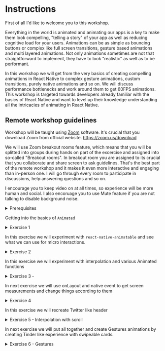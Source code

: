
# Instructions

First of all I'd like to welcome you to this workshop. 

Everything in the world is animated and animating our apps is a key to make them look compelling, "telling a story" of your app as well as reducing cognitive load for your users. Animations can be as simple as bouncing buttons or complex like full screen transitions, gesture based animations and multi layered animations. Not only animations sometimes are not that straightforward to implement, they have to look "realistic" as well as to be performant.

In this workshop we will get from the very basics of creating compelling animations in React Native to complex gesture animations, custom transitions, purely native animations and so on. We will discuss performance bottlenecks and work around them to get 60FPS animations. This workshop is targeted towards developers already familiar with the basics of React Native and want to level up their knowledge understanding all the intricacies of animating in React Native.


## Remote workshop guidelines

Workshop will be taught using [Zoom](zoom.us) software. It's crucial that you download Zoom from official website.
https://zoom.us/download

We will use Zoom breakout rooms feature, which means that you will be splitted into groups during hands on part of the excercise and assigned into so-called "Breakout rooms".
In breakout room you are assigned to its crucial that you collaborate and share screen to ask guidelines. That's the best part of the remote workshop and it makes it even more interactive and engaging than in-person one.
I will go through every room to participate in discussions, help answering questions and so on.

I encourage you to keep video on at all times, so experience will be more human and social. I also encoruage you to use Mute feature if you are not talking to disable background noise. 
<details>
<summary>
Prerequisites
</summary>
## Having your Machine Ready - 3 Easy Steps

You'll be able to write React Native code for either iOS, Android, or both.  Let's make sure your machine is ready to get rolling.

It's important that you are able to run a "Hello World" app **BEFORE** this workshop. And that you are using **React Native CLI** quickstart


### 1. Git/GitHub source control
This part isn't critical, but we'll be occasionally pushing our code to a repo in the demo.  If you would like to follow along
with those steps, be sure to have a [GitHub](https://github.com/) account and install Git for your OS.

Installing Git:  https://www.atlassian.com/git/tutorials/install-git

### 2. React Native - using Native

There is a quick-start and there is a native code start.  We'll be using the native-cli option. 

The directions can be found here:  https://reactnative.dev/docs/environment-setup

Please click the native tab and follow the steps provided. 

> **React Native CLI Quickstart**


### 3. Hello World
Each of the directions above, ask you to generate "AwesomeProject" and run it.  If you've done that you're ready for our workshop!

</details>


Getting into the basics of `Animated`

<details>
    <summary>
        Exercise 1
    </summary>

    - Start a new project, 
    - Create a new screen with a green box and position it at the top of the view.
    - Move box to the middle of the screen using `Animated.Value` and timing function
    - Create a sequence of several animations. Move the box to the right and then down.
</details>

In this exercise we will experiment with `react-native-animatable` and see what we can use for micro interactions.

<details>
<summary>
Exercise 2
</summary>

- install `react-native-animatable` 
- Create a screen with list of items
- animate this items using `react-native-animatable` primitives
</details>


In this exercise we will experiment with interpolation and various Animated functions

<details>


<summary>
Exercise 3 -
</summary>

- Create a new screen.
- Create three items on the screen
- Create a sequence animation to change items properties
- Change 3 different types of properties

</details>


In next exercise we will use onLayout and native event to get screen measurements and change things according to them

<details>
<summary>
Exercise 4
</summary>

- Move the green box from the first example to the bottom of the screen using screen measurements

Hint:
- Use `onLayout` function to measure screen size.
- use `useWindowDimensions` to get window dimensions

</details>

In this exercise we will recreate Twitter like header

<details>
<summary>
Exercise 5 - Interpolation with scroll
</summary>

- In a twitter like example make sure to change the opacity of the subheader only when it appears on top of the header
- Make sure to scroll the avatar image and the name under the header
</details>

In next exercise we will put all together and create Gestures animations by creating Tinder like experience with swipeable cards.

<details>
<summary>
Exercise 6 - Gestures
</summary>

- Listen to touch events and based on events move the card on the screen
- Rotate the card together with the movement
- When getting towards the corner of the screen also decrease opacity of the card

</details>


